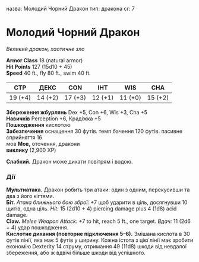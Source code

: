 назва: Молодий Чорний Дракон тип: дракона cr: 7

# Молодий Чорний Дракон
_Великий дракон, хаотичне зло_

**Armor Class** 18 (natural armor)    
**Hit Points** 127 (15d10 + 45)    
**Speed** 40 ft., fly 80 ft., swim 40 ft.

| СТР     | ДЕКС    | CON     | ІНТ     | WIS     | CHA     |
| ------- | ------- | ------- | ------- | ------- | ------- |
| 19 (+4) | 14 (+2) | 17 (+3) | 12 (+1) | 11 (+0) | 15 (+2) |

**Збереження жбурлянь** Dex +5, Con +6, Wis +3, Cha +5    
**Навичків** Perception +6, Крадіжка +5    
**Пошкодження** кислотою    
**Забезпечення** оснащення 30 футів. темп бачення 120 футів. пасивне сприйняття 16    
мов **Мов,** оточення, дракони    
**виклику** (2,900 XP)

**Слабкий.** Дракон може дихати повітрям і водою.

### Дії
**Мультиатака.** Дракон робить три атаки: один з одним, перекусивши та два з його кігтями.    
**Біт.** _Атака ближнього бою зброї:_ +7 щоб ударити в ціль, досягнувши 10 щитів, одна ціль. _Hit:_ 15 (2d10 + 4) piercing damage plus 4 (1d8) acid damage.    
**Claw.** _Melee Weapon Attack:_ +7 to hit, reach 5 ft., one target. _Вдач:_ 11 (2d6 + 4) удар пошкодження.    
**Кислотне дихання (повторне підключення 5–6).** Змішана кислота в 30 футів лінії, яка має 5 футів у ширину. Кожна істота з цієї лінії має зробити економію Dexterity 14 струму, отримання 49 (11d8) шкоди від невдалої збереження, або ж вдвічі більше шкоди від успішного.